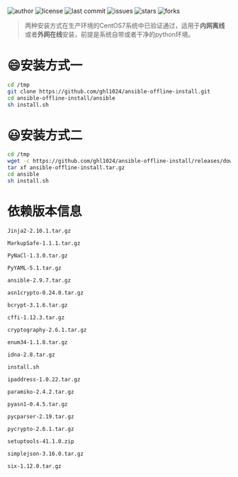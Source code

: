 ![author](https://img.shields.io/badge/author-Hayden-blueviolet.svg)
![license](https://img.shields.io/github/license/ghl1024/ansible-offline-install.svg)
![last commit](https://img.shields.io/github/last-commit/ghl1024/ansible-offline-install.svg)
![issues](https://img.shields.io/github/issues/ghl1024/ansible-offline-install.svg)
![stars](https://img.shields.io/github/stars/ghl1024/ansible-offline-install.svg)
![forks](https://img.shields.io/github/forks/ghl1024/ansible-offline-install.svg)

> 两种安装方式在生产环境的CentOS7系统中已验证通过，适用于**内网离线**或者**外网在线**安装，前提是系统自带或者干净的python环境。

# :smile:安装方式一

```bash
cd /tmp
git clone https://github.com/ghl1024/ansible-offline-install.git
cd ansible-offline-install/ansible
sh install.sh
```

# :smiley:安装方式二

```bash
cd /tmp
wget -c https://github.com/ghl1024/ansible-offline-install/releases/download/V1/ansible-offline-install.tar.gz
tar xf ansible-offline-install.tar.gz
cd ansible
sh install.sh
```

# 依赖版本信息
```
Jinja2-2.10.1.tar.gz

MarkupSafe-1.1.1.tar.gz

PyNaCl-1.3.0.tar.gz

PyYAML-5.1.tar.gz

ansible-2.9.7.tar.gz

asn1crypto-0.24.0.tar.gz

bcrypt-3.1.6.tar.gz

cffi-1.12.3.tar.gz

cryptography-2.6.1.tar.gz

enum34-1.1.8.tar.gz

idna-2.8.tar.gz

install.sh

ipaddress-1.0.22.tar.gz

paramiko-2.4.2.tar.gz

pyasn1-0.4.5.tar.gz

pycparser-2.19.tar.gz

pycrypto-2.6.1.tar.gz

setuptools-41.1.0.zip

simplejson-3.16.0.tar.gz

six-1.12.0.tar.gz
```
